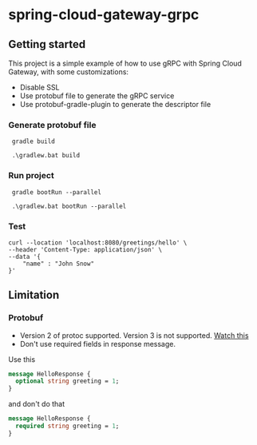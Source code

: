 # spring-cloud-gateway-grpc

## Getting started

This project is a simple example of how to use gRPC with Spring Cloud Gateway, with some customizations:
* Disable SSL
* Use protobuf file to generate the gRPC service
* Use protobuf-gradle-plugin to generate the descriptor file

### Generate protobuf file

```shell
 gradle build 
```
```shell
 .\gradlew.bat build
```

### Run project

```shell
 gradle bootRun --parallel
```
```shell
 .\gradlew.bat bootRun --parallel
```

### Test    

```shell
curl --location 'localhost:8080/greetings/hello' \
--header 'Content-Type: application/json' \
--data '{
    "name" : "John Snow"
}'
```

## Limitation

### Protobuf

* Version 2 of protoc supported. Version 3 is not supported. [Watch this](https://github.com/FasterXML/jackson-dataformats-binary/blob/2.18/protobuf/README.md(https://github.com/FasterXML/jackson-dataformats-binary/blob/2.18/protobuf/README.md)
)
* Don't use required fields in response message. 

Use this
```protobuf
message HelloResponse {
  optional string greeting = 1;
}
```
and don't do that
```protobuf
message HelloResponse {
  required string greeting = 1;
}
```